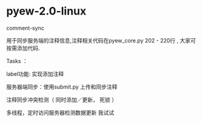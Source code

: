 # pyew-2.0-linux
comment-sync

用于同步服务端的注释信息,注释相关代码在pyew_core.py 202 - 220行 , 大家可按需添加代码.

Tasks ：

 label功能: 实现添加注释  
 
 服务器端同步：使用submit.py 上传和同步注释 
 
 注释同步冲突检测（ 同时添加／更新， 死锁 ） 
 
 多线程，定时访问服务器检测数据更新
我试试
